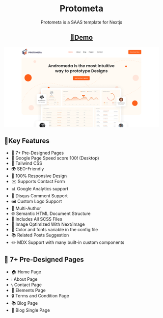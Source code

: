 <h1 align=center>Protometa</h1>
<p align=center>Protometa is a SAAS template for Nextjs</p>
<h2 align="center"> <a target="_blank" href="https://andromeda-light-nextjs.vercel.app/" rel="nofollow">👀Demo</a>
</h2>


![Protometa](https://github.com/MubeenQazi/Protometa/blob/main/Screenshot%202023-06-08%20061531.png)


## 🔑Key Features
- 📄 7+ Pre-Designed Pages
- 🚀 Google Page Speed score 100! (Desktop)
- 🎨 Tailwind CSS
- 🌍 SEO-Friendly
- 📱 100% Responsive Design
- ✉️ Supports Contact Form
- 📊 Google Analytics support
- 💬 Disqus Comment Support
- 🖼️ Custom Logo Support
- 👥 Multi-Author
- 🌐 Semantic HTML Document Structure
- 🎨 Includes All SCSS Files
- 🌅 Image Optimized With Next/image
- 🎨 Color and fonts variable in the config file
- 📚 Related Posts Suggestion
- ✏️ MDX Support with many built-in custom components

## 📄 7+ Pre-Designed Pages
- 🏠 Home Page
- ℹ️ About Page
- 📞 Contact Page
- 🎨 Elements Page
- 🔒 Terms and Condition Page
- 📚 Blog Page
- 📝 Blog Single Page
